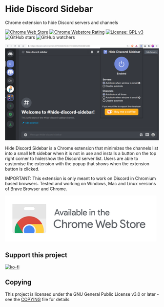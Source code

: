 # Hide Discord Sidebar

Chrome extension to hide Discord servers and channels

[![Chrome Web Store](https://img.shields.io/chrome-web-store/users/kaaohmdnmbdagpnenakakpkinddjmenp)](https://chrome.google.com/webstore/detail/hide-discord-sidebar/kaaohmdnmbdagpnenakakpkinddjmenp)
[![Chrome Webstore Rating](https://img.shields.io/chrome-web-store/rating/kaaohmdnmbdagpnenakakpkinddjmenp)](https://chrome.google.com/webstore/detail/hide-discord-sidebar/kaaohmdnmbdagpnenakakpkinddjmenp)
[![License: GPL v3](https://img.shields.io/badge/License-GPLv3-blue.svg)](https://www.gnu.org/licenses/gpl-3.0)
![GitHub stars](https://img.shields.io/github/stars/patrickxchong/hide-discord-sidebar.svg?style=social&label=Star)
![GitHub watchers](https://img.shields.io/github/watchers/patrickxchong/hide-discord-sidebar.svg?style=social&label=Watch)

![Image of Hide Discord Sidebar](./images/hide-discord-sidebar.png)

Hide Discord Sidebar is a Chrome extension that minimizes the channels list into a small left sidebar when it is not in use and installs a button on the top right corner to hide/show the Discord server list. Users are able to customise the extension with the popup that shows when the extension button is clicked.

IMPORTANT: This extension is only meant to work on Discord in Chromium based browsers. Tested and working on Windows, Mac and Linux versions of Brave Browser and Chrome.

[![Image of Chrome Store Badge](./images/chrome-webstore.png)](https://chrome.google.com/webstore/detail/hide-discord-sidebar/kaaohmdnmbdagpnenakakpkinddjmenp?hl=en)

## Support this project
[![ko-fi](https://www.ko-fi.com/img/githubbutton_sm.svg)](https://ko-fi.com/patrickxchong)

## Copying

This project is licensed under the GNU General Public License v3.0 or later - see the [COPYING](COPYING) file for details
